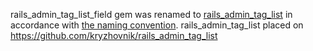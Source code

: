 rails_admin_tag_list_field gem was renamed to [rails_admin_tag_list](https://github.com/kryzhovnik/rails_admin_tag_list) in accordance with [the naming convention](https://github.com/sferik/rails_admin/wiki/Custom-field).
rails_admin_tag_list placed on https://github.com/kryzhovnik/rails_admin_tag_list
